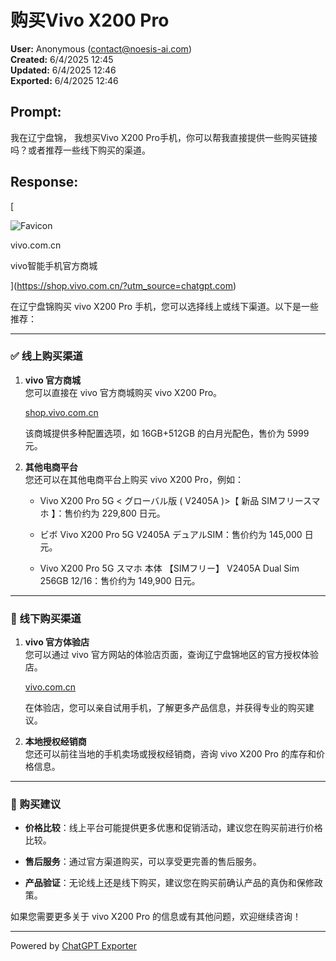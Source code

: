 # 购买Vivo X200 Pro

**User:** Anonymous (contact@noesis-ai.com)  
**Created:** 6/4/2025 12:45  
**Updated:** 6/4/2025 12:46  
**Exported:** 6/4/2025 12:46  

## Prompt:
我在辽宁盘锦， 我想买Vivo X200 Pro手机，你可以帮我直接提供一些购买链接吗？或者推荐一些线下购买的渠道。

## Response:
[

![Favicon](https://www.google.com/s2/favicons?domain=https://shop.vivo.com.cn&sz=32)

vivo.com.cn

vivo智能手机官方商城

](https://shop.vivo.com.cn/?utm_source=chatgpt.com)

在辽宁盘锦购买 vivo X200 Pro 手机，您可以选择线上或线下渠道。以下是一些推荐：

* * *

### ✅ 线上购买渠道

1.  **vivo 官方商城**  
    您可以直接在 vivo 官方商城购买 vivo X200 Pro。
    
    [shop.vivo.com.cn](https://shop.vivo.com.cn/product/10010254?utm_source=chatgpt.com)
    
    该商城提供多种配置选项，如 16GB+512GB 的白月光配色，售价为 5999 元。
    
2.  **其他电商平台**  
    您还可以在其他电商平台上购买 vivo X200 Pro，例如：
    
    *   Vivo X200 Pro 5G < グローバル版 ( V2405A )>【 新品 SIMフリースマホ 】：售价约为 229,800 日元。
        
    *   ビボ Vivo X200 Pro 5G V2405A デュアルSIM：售价约为 145,000 日元。
        
    *   Vivo X200 Pro 5G スマホ 本体 【SIMフリー】 V2405A Dual Sim 256GB 12/16：售价约为 149,900 日元。
        

* * *

### 🏬 线下购买渠道

1.  **vivo 官方体验店**  
    您可以通过 vivo 官方网站的体验店页面，查询辽宁盘锦地区的官方授权体验店。
    
    [vivo.com.cn](https://www.vivo.com.cn/store?utm_source=chatgpt.com)
    
    在体验店，您可以亲自试用手机，了解更多产品信息，并获得专业的购买建议。
    
2.  **本地授权经销商**  
    您还可以前往当地的手机卖场或授权经销商，咨询 vivo X200 Pro 的库存和价格信息。
    

* * *

### 📌 购买建议

*   **价格比较**：线上平台可能提供更多优惠和促销活动，建议您在购买前进行价格比较。
    
*   **售后服务**：通过官方渠道购买，可以享受更完善的售后服务。
    
*   **产品验证**：无论线上还是线下购买，建议您在购买前确认产品的真伪和保修政策。
    

如果您需要更多关于 vivo X200 Pro 的信息或有其他问题，欢迎继续咨询！



---
Powered by [ChatGPT Exporter](https://www.chatgptexporter.com)